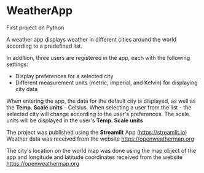 # WeatherApp
First project on Python

A weather app displays weather in different cities around the world according to a predefined list.

In addition, three users are registered in the app, each with the following settings:

  * Display preferences for a selected city
  * Different measurement units (metric, imperial, and Kelvin) for displaying city data

When entering the app, the data for the default city is displayed, as well as the **Temp. Scale units** - Celsius.
When selecting a user from the list - the selected city will change according to the user's preferences. The scale units will be displayed in the user's **Temp. Scale units** 



The project was published using the **Streamlit** App (https://streamlit.io)
Weather data was received from the website https://openweathermap.org

The city's location on the world map was done using the map object of the app and longitude and latitude coordinates received from the website https://openweathermap.org
